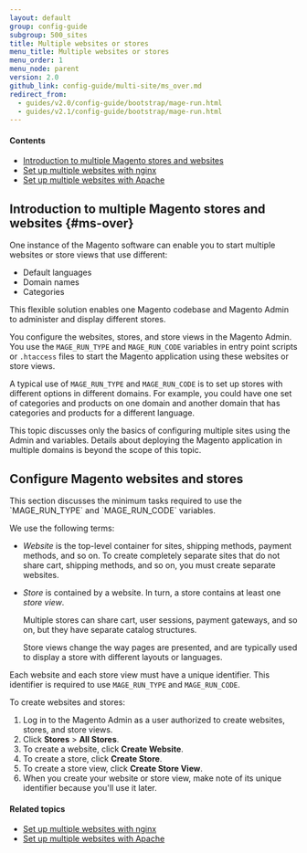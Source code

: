 ```yaml
---
layout: default
group: config-guide
subgroup: 500_sites
title: Multiple websites or stores
menu_title: Multiple websites or stores
menu_order: 1
menu_node: parent
version: 2.0
github_link: config-guide/multi-site/ms_over.md
redirect_from: 
  - guides/v2.0/config-guide/bootstrap/mage-run.html
  - guides/v2.1/config-guide/bootstrap/mage-run.html
---
```


#### Contents
*	[Introduction to multiple Magento stores and websites](#ms-over)
*	[Set up multiple websites with nginx]({{page.baseurl}}config-guide/multi-site/ms_nginx.html)
*	[Set up multiple websites with Apache]({{page.baseurl}}config-guide/multi-site/ms_apache.html)

## Introduction to multiple Magento stores and websites {#ms-over}
One instance of the Magento software can enable you to start multiple websites or store views that use different:

*   Default languages
*   Domain names
*   Categories

This flexible solution enables one Magento codebase and Magento Admin to administer and display different stores.

You configure the websites, stores, and store views in the Magento Admin. You use the `MAGE_RUN_TYPE` and `MAGE_RUN_CODE` variables in entry point scripts or `.htaccess` files to start the Magento application using these websites or store views. 

A typical use of `MAGE_RUN_TYPE` and `MAGE_RUN_CODE` is to set up stores with different options in different domains. For example, you could have one set of categories and products on one domain and another domain that has categories and products for a different language.

<div class="bs-callout bs-callout-info" id="info">
<span class="glyphicon-class">
  <p>This topic discusses only the basics of configuring multiple sites using the Admin and variables. Details about deploying the Magento application in multiple domains is beyond the scope of this topic.</p></span>
</div>

<h2 id="magerun-conf">Configure Magento websites and stores</h2>
This section discusses the minimum tasks required to use the `MAGE_RUN_TYPE` and `MAGE_RUN_CODE` variables. 

We use the following terms:

*	*Website* is the top-level container for sites, shipping methods, payment methods, and so on. To create completely separate sites that do not share cart, shipping methods, and so on,  you must create separate websites. 

*	*Store* is contained by a website. In turn, a store contains at least one *store view*. 

	Multiple stores can share cart, user sessions, payment gateways, and so on, but they have separate catalog structures. 

	Store views change the way pages are presented, and are typically used to display a store with different layouts or languages. 

Each website and each store view must have a unique identifier. This identifier is required to use `MAGE_RUN_TYPE` and `MAGE_RUN_CODE`.

To create websites and stores:

1.	Log in to the Magento Admin as a user authorized to create websites, stores, and store views.
2.	Click **Stores** > **All Stores**.
3.	To create a website, click **Create Website**.
4.	To create a store, click **Create Store**.
5.	To create a store view, click **Create Store View**.
5.	When you create your website or store view, make note of its unique identifier because you'll use it later.

#### Related topics
*	[Set up multiple websites with nginx]({{page.baseurl}}config-guide/multi-site/ms_nginx.html)
*	[Set up multiple websites with Apache]({{page.baseurl}}config-guide/multi-site/ms_apache.html)
